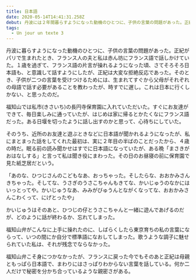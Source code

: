 ```yaml
---
title: 日本語
date: 2020-05-14T14:41:31.258Z
debut: 丹波には２年間暮らすようになった動機のひとつに、子供の言葉の問題があった。正紀がパリで生まれたとき、フランス人の夫と私は赤ん坊にフランス語で話しかけていた。１歳を過ぎて、フランス語の片言が操れるようになった頃、さてそろそろ日本語も、と意識して話すようにしたが、正紀は大変な拒絶反応であった。
tags:
  - Un jour un texte 3
---
```

丹波に暮らすようになった動機のひとつに、子供の言葉の問題があった。正紀がパリで生まれたとき、フランス人の夫と私は赤ん坊にフランス語で話しかけていた。１歳を過ぎて、フランス語の片言が操れるようになった頃、さてそろそろ日本語も、と意識して話すようにしたが、正紀は大変な拒絶反応であった。そのとき、子供が二つの言葉を受けつけるためには、生まれてすぐから父母がそれぞれの母語で話す必要があることを教わったが、時すでに遅し。これは日本に行くしかない、と思ったのだ。

福知山では私市(きさいち)の長円寺保育園に入れていただいた。すぐにお友達ができて、毎日楽しみに通っていたが、はじめは家に帰るとかたくなにフランス語だった。ある日堰を切ったように話し出すのかと思って、心待ちにしていた。

そのうち、近所のお友達と遊ぶときなどに日本語が聞かれるようになったが、私にまとまった話をしてくれた最初は、実に２年目の半ばのことだったから、４歳の時だ。眠る前の読み聞かせはすでに日本語になっていたが、ある晩「まさきがおはなしする」と言って私は聞き役にまわった。その日のお昼寝の前に保育園で見た紙芝居だという。

「あのな、ひつじさんのこどもなあ、おっちゃった。そしたらな、おおかみさんきちゃった。そしてな、うさぎのうさこちゃんもきてな、かいじゅうのなかにはいっとってや。かいじゅうなあ、みみがびゅうんとながくなってな、おおかみさんこわくって、にげとったや」

かいじゅうはそのあと、ひつじの仔とうさこちゃんと一緒に遊んであげるのだが、どのように話が終わるか、忘れてしまった。

福知山弁がこんなに上手に操れたのに、しばらくしたら東京育ちの私の言葉にならって、いつの間にか自分で標準語になおしてしまった。歌うような調子に魅せられていた私は、それが残念でならなかった。

福知山弁こそ身につかなかったが、フランスに戻った今でもそのあと正紀は母親ともっぱら日本語で、まわりにはさっぱりわからない言葉を話している。何か二人だけで秘密を分かち合っているような親密さがある。